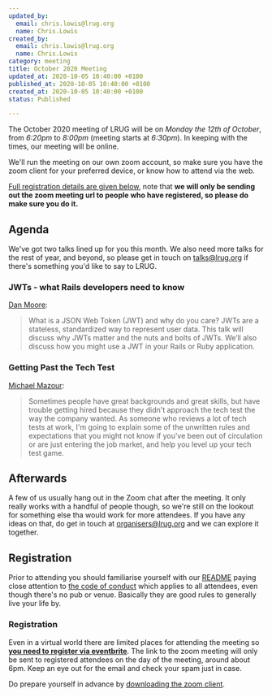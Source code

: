 ```yaml
---
updated_by:
  email: chris.lowis@lrug.org
  name: Chris.Lowis
created_by:
  email: chris.lowis@lrug.org
  name: Chris.Lowis
category: meeting
title: October 2020 Meeting
updated_at: 2020-10-05 10:40:00 +0100
published_at: 2020-10-05 10:40:00 +0100
created_at: 2020-10-05 10:40:00 +0100
status: Published

---
```


The October 2020 meeting of LRUG will be on *Monday the 12th of October*,
from _6:20pm_ to _8:00pm_ (meeting starts at _6:30pm_).  In keeping with
the times, our meeting will be online.

We'll run the meeting on our own zoom account, so make sure you have
the zoom client for your preferred device, or know how to attend via
the web.

[Full registration details are given below](#oct20registration), note
that **we will only be sending out the zoom meeting url to people who
have registered, so please do make sure you do it.**

Agenda
------

We've got two talks lined up for you this month. We also need more talks
for the rest of year, and beyond, so please get in touch on
[talks@lrug.org](mailto:talks@lrug.org) if there's something you'd like to
say to LRUG.

### JWTs - what Rails developers need to know 

[Dan Moore](https://twitter.com/mooreds):

> What is a JSON Web Token (JWT) and why do you care? JWTs
> are a stateless, standardized way to represent user data. This talk will
> discuss why JWTs matter and the nuts and bolts of JWTs. We’ll also discuss
> how you might use a JWT in your Rails or Ruby application.

### Getting Past the Tech Test

[Michael Mazour](https://www.linkedin.com/in/mmazour/):

> Sometimes people have great backgrounds and great skills, but have trouble
> getting hired because they didn't approach the tech test the way the
> company wanted. As someone who reviews a lot of tech tests at work, I'm
> going to explain some of the unwritten rules and expectations that you
> might not know if you've been out of circulation or are just entering the
> job market, and help you level up your tech test game.

Afterwards
----------

A few of us usually hang out in the Zoom chat after the meeting. It only really
works with a handful of people though, so we're still on the lookout for
something else tha would work for more attendees. If you have any ideas on that,
do get in touch at [organisers@lrug.org](mailto:organisers@lrug.org) and we can
explore it together.

Registration <a name="oct20registration">&nbsp;</a>
----------------------------------------------------

Prior to attending you should familiarise yourself with our
[README](http://readme.lrug.org/) paying close attention to [the code of
conduct](http://readme.lrug.org/#code-of-conduct) which applies to all
attendees, even though there's no pub or venue. Basically they are good rules to
generally live your life by.

### Registration

Even in a virtual world there are limited places for attending the meeting
so **[you need to register via eventbrite][oct2020-eventbrite]**.  The link to
the zoom meeting will only be sent to registered attendees on the day of
the meeting, around about 6pm.  Keep an eye out for the email and check
your spam just in case.

Do prepare yourself in advance by [downloading the zoom client](https://zoom.us/support/download).

[oct2020-eventbrite]: https://www.eventbrite.com/e/lrug-october-2020-autumn-continues-tickets-124062354843
